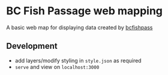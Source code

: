 # BC Fish Passage web mapping

A basic web map for displaying data created by [bcfishpass](https://github.com/smnorris/bcfishpass)


## Development

- add layers/modify styling in `style.json` as required
- `serve` and view on `localhost:3000`

